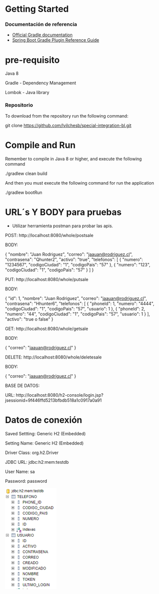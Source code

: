 # Getting Started

### Documentación de referencia

* [Official Gradle documentation](https://docs.gradle.org)
* [Spring Boot Gradle Plugin Reference Guide](https://docs.spring.io/spring-boot/docs/2.5.4/gradle-plugin/reference/html/)

# pre-requisito

Java 8

Gradle - Dependency Management

Lombok - Java library

### Repositorio

To download from the repository run the following command:

git clone https://github.com/lvilchesb/special-integration-bl.git

# Compile and Run

Remember to compile in Java 8 or higher, and execute the following command

./gradlew clean build

And then you must execute the following command for run the application

./gradlew bootRun


# URL´s Y BODY para pruebas

* Utilizar herramienta postman para probar las apis.

POST: http://localhost:8080/whole/postsale

BODY:

{
    "nombre": "Juan Rodriguez",
    "correo": "jaauan@rodriguez.cl",
    "contrasena": "Qhunter2",
    "activo": "true",
    "telefonos": [
        {
            "numero": "1234567",
            "codigoCiudad": "1",
            "codigoPais": "57"
        },
         {
            "numero": "123",
            "codigoCiudad": "1",
            "codigoPais": "57"
        }
    ]
}

PUT: http://localhost:8080/whole/putsale

BODY:

{
    "id": 1,
    "nombre": "Juan Rodriguez",
    "correo": "jaauan@rodriguez.cl",
    "contrasena": "Hhunter6",
    "telefonos": [
        {
            "phoneId": 1,
            "numero": "4444",
            "codigoCiudad": "1",
            "codigoPais": "57",
            "usuario": 1
        },
        {
            "phoneId": 2,
            "numero": "44",
            "codigoCiudad": "1",
            "codigoPais": "57",
            "usuario": 1
        }
    ],
    "activo": "true o false"
}

GET: http://localhost:8080/whole/getsale

BODY:

{
    "correo": "jaauan@rodriguez.cl"
}

DELETE: http://localhost:8080/whole/deletesale

BODY:

{
    "correo": "jaauan@rodriguez.cl"
}

BASE DE DATOS:

URL: http://localhost:8080/h2-console/login.jsp?jsessionid=9f446ffd5213bfbdb518a1c0917a0a91

# Datos de conexión

Saved Settting: Generic H2 (Embedded)

Setting Name: Generic H2 (Embedded)

Driver Class: org.h2.Driver

JDBC URL: jdbc:h2:mem:testdb

User Name: sa

Password: password

![Tabla y columnas](image.png)